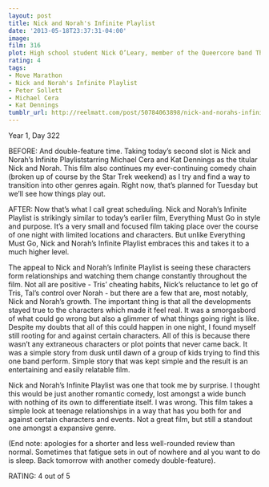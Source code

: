 ```yaml
---
layout: post
title: Nick and Norah's Infinite Playlist
date: '2013-05-18T23:37:31-04:00'
image: 
film: 316
plot: High school student Nick O’Leary, member of the Queercore band The Jerk Offs, meets college-bound Norah Silverberg when she asks him to be her boyfriend for five minutes.
rating: 4
tags:
- Move Marathon
- Nick and Norah's Infinite Playlist
- Peter Sollett
- Michael Cera
- Kat Dennings
tumblr_url: http://reelmatt.com/post/50784063898/nick-and-norahs-infinite-playlist
---
```


Year 1, Day 322

BEFORE: And double-feature time. Taking today’s second slot is Nick and Norah’s Infinite Playliststarring Michael Cera and Kat Dennings as the titular Nick and Norah. This film also continues my ever-continuing comedy chain (broken up of course by the Star Trek weekend) as I try and find a way to transition into other genres again. Right now, that’s planned for Tuesday but we’ll see how things play out.

AFTER: Now that’s what I call great scheduling. Nick and Norah’s Infinite Playlist is strikingly similar to today’s earlier film, Everything Must Go in style and purpose. It’s a very small and focused film taking place over the course of one night with limited locations and characters. But unlike Everything Must Go, Nick and Norah’s Infinite Playlist embraces this and takes it to a much higher level.

The appeal to Nick and Norah’s Infinite Playlist is seeing these characters form relationships and watching them change constantly throughout the film. Not all are positive - Tris’ cheating habits, Nick’s reluctance to let go of Tris, Tal’s control over Norah - but there are a few that are, most notably, Nick and Norah’s growth. The important thing is that all the developments stayed true to the characters which made it feel real. It was a smorgasbord of what could go wrong but also a glimmer of what things going right is like. Despite my doubts that all of this could happen in one night, I found myself still rooting for and against certain characters. All of this is because there wasn’t any extraneous characters or plot points that never came back. It was a simple story from dusk until dawn of a group of kids trying to find this one band perform. Simple story that was kept simple and the result is an entertaining and easily relatable film.

Nick and Norah’s Infinite Playlist was one that took me by surprise. I thought this would be just another romantic comedy, lost amongst a wide bunch with nothing of its own to differentiate itself. I was wrong. This film takes a simple look at teenage relationships in a way that has you both for and against certain characters and events. Not a great film, but still a standout one amongst a expansive genre.

(End note: apologies for a shorter and less well-rounded review than normal. Sometimes that fatigue sets in out of nowhere and al you want to do is sleep. Back tomorrow with another comedy double-feature).

RATING: 4 out of 5
